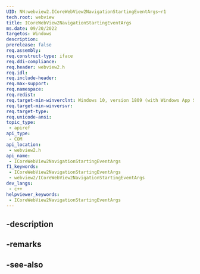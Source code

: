 ```yaml
---
UID: NN:webview2.ICoreWebView2NavigationStartingEventArgs~r1
tech.root: webview
title: ICoreWebView2NavigationStartingEventArgs
ms.date: 09/20/2022
targetos: Windows
description: 
prerelease: false
req.assembly: 
req.construct-type: iface
req.ddi-compliance: 
req.header: webview2.h
req.idl: 
req.include-header: 
req.max-support: 
req.namespace: 
req.redist: 
req.target-min-winverclnt: Windows 10, version 1809 (with Windows App SDK 1.1 or later)
req.target-min-winversvr: 
req.target-type: 
req.unicode-ansi: 
topic_type:
 - apiref
api_type:
 - COM
api_location:
 - webview2.h
api_name:
 - ICoreWebView2NavigationStartingEventArgs
f1_keywords:
 - ICoreWebView2NavigationStartingEventArgs
 - webview2/ICoreWebView2NavigationStartingEventArgs
dev_langs:
 - c++
helpviewer_keywords:
 - ICoreWebView2NavigationStartingEventArgs
---
```


## -description

## -remarks

## -see-also

